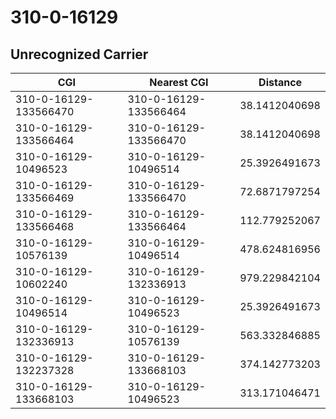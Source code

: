 # 310-0-16129
## Unrecognized Carrier


| CGI | Nearest CGI | Distance |
|-----|-------------|----------|
| 310-0-16129-133566470 | 310-0-16129-133566464 | 38.1412040698 |
| 310-0-16129-133566464 | 310-0-16129-133566470 | 38.1412040698 |
| 310-0-16129-10496523 | 310-0-16129-10496514 | 25.3926491673 |
| 310-0-16129-133566469 | 310-0-16129-133566470 | 72.6871797254 |
| 310-0-16129-133566468 | 310-0-16129-133566464 | 112.779252067 |
| 310-0-16129-10576139 | 310-0-16129-10496514 | 478.624816956 |
| 310-0-16129-10602240 | 310-0-16129-132336913 | 979.229842104 |
| 310-0-16129-10496514 | 310-0-16129-10496523 | 25.3926491673 |
| 310-0-16129-132336913 | 310-0-16129-10576139 | 563.332846885 |
| 310-0-16129-132237328 | 310-0-16129-133668103 | 374.142773203 |
| 310-0-16129-133668103 | 310-0-16129-10496523 | 313.171046471 |
